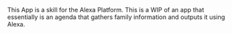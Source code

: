 This App is a skill for the Alexa Platform. This is a WIP of an app that essentially is an agenda that gathers family information and outputs it using Alexa.
